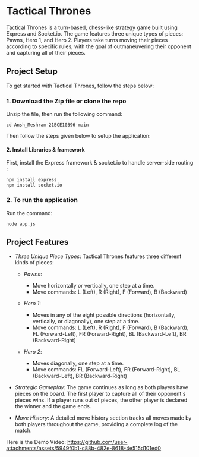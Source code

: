 # Tactical Thrones

Tactical Thrones is a turn-based, chess-like strategy game built using Express and Socket.io. The game features three unique types of pieces: Pawns, Hero 1, and Hero 2. Players take turns moving their pieces according to specific rules, with the goal of outmaneuvering their opponent and capturing all of their pieces.

## Project Setup

To get started with Tactical Thrones, follow the steps below:

### 1. Download the Zip file or clone the repo
Unzip the file, then run the following command:
```
cd Ansh_Meshram-21BCE10396-main
```

Then follow the steps given below to setup the application:

#### 2. Install Libraries & framework
First, install the Express framework & socket.io to handle server-side routing :
```
npm install express
npm install socket.io
```

### 2. To run the application
Run the command:
```
node app.js
```

## Project Features

- *Three Unique Piece Types*: Tactical Thrones features three different kinds of pieces:
  - *Pawns*:
      - Move horizontally or vertically, one step at a time.
      - Move commands: L (Left), R (Right), F (Forward), B (Backward)
  
  - *Hero 1*:
      - Moves in any of the eight possible directions (horizontally, vertically, or diagonally), one step at a time.
      - Move commands: L (Left), R (Right), F (Forward), B (Backward), FL (Forward-Left), FR (Forward-Right), BL (Backward-Left), BR (Backward-Right)

  - *Hero 2*:
      - Moves diagonally, one step at a time.
      - Move commands: FL (Forward-Left), FR (Forward-Right), BL (Backward-Left), BR (Backward-Right)

- *Strategic Gameplay*: The game continues as long as both players have pieces on the board. The first player to capture all of their opponent's pieces wins. If a player runs out of pieces, the other player is declared the winner and the game ends.

- *Move History*: A detailed move history section tracks all moves made by both players throughout the game, providing a complete log of the match.

Here is the Demo Video:
https://github.com/user-attachments/assets/5949f0b1-c88b-482e-8618-4e515d101ed0

